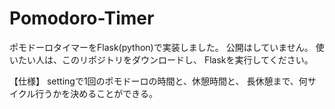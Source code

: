 # Pomodoro-Timer
ポモドーロタイマーをFlask(python)で実装しました。
公開はしていません。
使いたい人は、このリポジトリをダウンロードし、
Flaskを実行してください。

【仕様】
settingで1回のポモドーロの時間と、休憩時間と、
長休憩まで、何サイクル行うかを決めることができる。